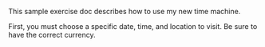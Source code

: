 This sample exercise doc describes how to use my new time machine.

First, you must choose a specific date, time, and location to visit. Be sure to have the correct currency.
